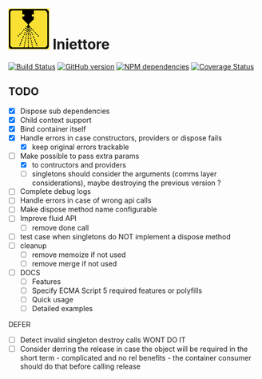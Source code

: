 
# ![Iniettore](https://github.com/cesarenaldi/iniettore/raw/master/logo.png) Iniettore

[![Build Status](https://travis-ci.org/cesarenaldi/iniettore.svg?branch=master)](https://travis-ci.org/cesarenaldi/iniettore)
[![GitHub version](https://badge.fury.io/gh/cesarenaldi%2Finiettore.svg)](http://badge.fury.io/gh/cesarenaldi%2Finiettore)
[![NPM dependencies](https://david-dm.org/cesarenaldi/iniettore.svg)](https://david-dm.org/cesarenaldi/iniettore)
[![Coverage Status](https://img.shields.io/coveralls/cesarenaldi/iniettore.svg)](https://coveralls.io/r/cesarenaldi/iniettore?branch=master)

## TODO
- [x] Dispose sub dependencies
- [x] Child context support
- [x] Bind container itself
- [x] Handle errors in case constructors, providers or dispose fails
	- [x] keep original errors trackable
- [ ] Make possible to pass extra params
	- [x] to contructors and providers
	- [ ] singletons should consider the arguments (comms layer considerations), maybe destroying the previous version ?
- [ ] Complete debug logs
- [ ] Handle errors in case of wrong api calls
- [ ] Make dispose method name configurable
- [ ] Improve fluid API
	- [ ] remove done call
- [ ] test case when singletons do NOT implement a dispose method
- [ ] cleanup
	- [ ] remove memoize if not used
	- [ ] remove merge if not used

- [ ] DOCS
	- [ ] Features
	- [ ] Specify ECMA Script 5 required features or polyfills
	- [ ] Quick usage
	- [ ] Detailed examples

DEFER
- [ ] Detect invalid singleton destroy calls
WONT DO IT
- [ ] Consider derring the release in case the object will be required in the short term - complicated and no rel benefits - the container consumer should do that before calling release
